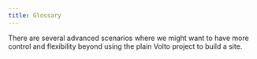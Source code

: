 ```yaml
---
title: Glossary
---
```


There are several advanced scenarios where we might want to have more control and flexibility beyond using the plain Volto project to build a site.
